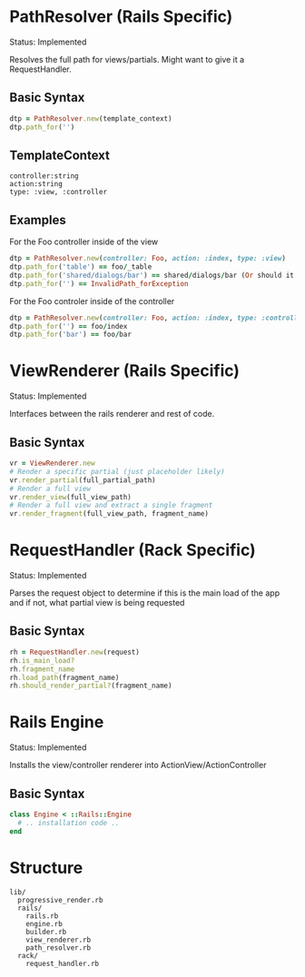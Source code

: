 # PathResolver (Rails Specific) #
Status: Implemented

Resolves the full path for views/partials. Might want to give it a RequestHandler.

## Basic Syntax ##
```ruby
dtp = PathResolver.new(template_context)
dtp.path_for('')
```

## TemplateContext ##
    controller:string
    action:string
    type: :view, :controller

## Examples ##
For the Foo controller inside of the view
```ruby
dtp = PathResolver.new(controller: Foo, action: :index, type: :view)
dtp.path_for('table') == foo/_table
dtp.path_for('shared/dialogs/bar') == shared/dialogs/bar (Or should it also search foo/shared/..?)
dtp.path_for('') == InvalidPath_forException
```

For the Foo controler inside of the controller
```ruby
dtp = PathResolver.new(controller: Foo, action: :index, type: :controller)
dtp.path_for('') == foo/index
dtp.path_for('bar') == foo/bar
```

# ViewRenderer (Rails Specific) #
Status: Implemented

Interfaces between the rails renderer and rest of code.

## Basic Syntax ##
```ruby
vr = ViewRenderer.new
# Render a specific partial (just placeholder likely)
vr.render_partial(full_partial_path)
# Render a full view
vr.render_view(full_view_path)
# Render a full view and extract a single fragment
vr.render_fragment(full_view_path, fragment_name)
```

# RequestHandler (Rack Specific) #
Status: Implemented

Parses the request object to determine if this is the main load of the app and if not, what partial view is being requested

## Basic Syntax ##
```ruby
rh = RequestHandler.new(request)
rh.is_main_load?
rh.fragment_name
rh.load_path(fragment_name)
rh.should_render_partial?(fragment_name)
```

# Rails Engine #
Status: Implemented

Installs the view/controller renderer into ActionView/ActionController

## Basic Syntax ##
```ruby
class Engine < ::Rails::Engine
  # .. installation code ..
end
```

# Structure #
```
lib/
  progressive_render.rb
  rails/
    rails.rb
    engine.rb
    builder.rb
    view_renderer.rb
    path_resolver.rb
  rack/
    request_handler.rb
```